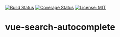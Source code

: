 [![Build Status](https://travis-ci.org/kartpick/vue-search-autocomplete.svg?branch=master)](https://travis-ci.org/kartpick/vue-search-autocomplete)
[![Coverage Status](https://coveralls.io/repos/github/kartpick/vue-search-autocomplete/badge.svg?branch=master)](https://coveralls.io/github/kartpick/vue-search-autocomplete?branch=master)
[![License: MIT](https://img.shields.io/badge/License-MIT-green.svg)](https://opensource.org/licenses/MIT)

# vue-search-autocomplete

